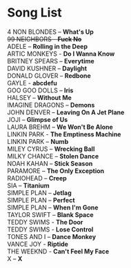 # Song List

4 NON BLONDES – **What's Up**  
~~99 NEIGHBORS - **Fuck No**~~  
ADELE – **Rolling in the Deep**  
ARTIC MONKEYS - **Do I Wanna Know**  
BRITNEY SPEARS – **Everytime**  
DAVID KUSHNER – **Daylight**  
DONALD GLOVER – **Redbone**  
GAYLE - **abcdefu**  
GOO GOO DOLLS – **Iris**  
HALSEY – **Without Me**  
IMAGINE DRAGONS – **Demons**  
JOHN DENVER – **Leaving On A Jet Plane**  
JOJI – **Glimpse of Us**  
LAURA BREHM – **We Won't Be Alone**  
LINKIN PARK - **The Emptiness Machine**  
LINKIN PARK – **Numb**  
MILEY CYRUS – **Wrecking Ball**  
MILKY CHANCE – **Stolen Dance**  
NOAH KAHAN – **Stick Season**  
PARAMORE – **The Only Exception**  
RADIOHEAD – **Creep**  
SIA – **Titanium**  
SIMPLE PLAN – **Jetlag**  
SIMPLE PLAN – **Perfect**  
SIMPLE PLAN – **When I'm Gone**  
TAYLOR SWIFT – **Blank Space**  
TEDDY SWIMS - **The Door**  
TEDDY SWIMS - **Lose Control**  
TONES AND I – **Dance Monkey**  
VANCE JOY - **Riptide**  
THE WEEKND - **Can't Feel My Face**  
X – **X**  
